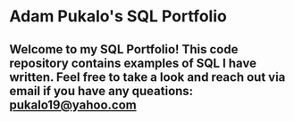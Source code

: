 # Adam Pukalo's SQL Portfolio 

## Welcome to my SQL Portfolio! This code repository contains examples of SQL I have written. Feel free to take a look and reach out via email if you have any queations: pukalo19@yahoo.com
